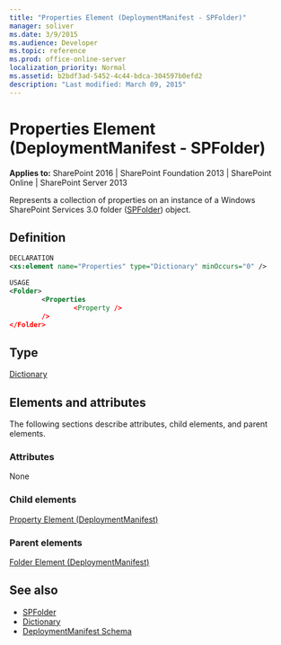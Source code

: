 ```yaml
---
title: "Properties Element (DeploymentManifest - SPFolder)"
manager: soliver
ms.date: 3/9/2015
ms.audience: Developer
ms.topic: reference
ms.prod: office-online-server
localization_priority: Normal
ms.assetid: b2bdf3ad-5452-4c44-bdca-304597b0efd2
description: "Last modified: March 09, 2015"
---
```


# Properties Element (DeploymentManifest - SPFolder)

**Applies to:** SharePoint 2016 | SharePoint Foundation 2013 | SharePoint Online | SharePoint Server 2013 
  
Represents a collection of properties on an instance of a Windows SharePoint Services 3.0 folder ([SPFolder](https://msdn.microsoft.com/library/Microsoft.SharePoint.SPFolder.aspx)) object. 

## Definition

```XML
DECLARATION
<xs:element name="Properties" type="Dictionary" minOccurs="0" />

USAGE
<Folder>
        <Properties
                <Property />
        />
</Folder>

```

## Type

[Dictionary](https://msdn.microsoft.com/library/System.Collections.Generic.Dictionary.aspx)
  
## Elements and attributes

The following sections describe attributes, child elements, and parent elements.

### Attributes

None
   
### Child elements

[Property Element (DeploymentManifest)](property-element-deploymentmanifest.md)
   
### Parent elements

[Folder Element (DeploymentManifest)](folder-element-deploymentmanifest.md)
   
## See also

- [SPFolder](https://msdn.microsoft.com/library/Microsoft.SharePoint.SPFolder.aspx)
- [Dictionary](https://msdn.microsoft.com/library/System.Collections.Generic.Dictionary.aspx)
- [DeploymentManifest Schema](deploymentmanifest-schema.md)

